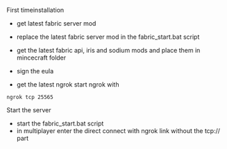 First timeinstallation

- get latest fabric server mod
- replace the latest fabric server mod in the fabric_start.bat script
- get the latest fabric api, iris and sodium mods and place them in mincecraft folder
- sign the eula

- get the latest ngrok
start ngrok with 
```
ngrok tcp 25565
```

Start the server
- start the fabric_start.bat script
- in multiplayer enter the direct connect with ngrok link without the tcp:// part
